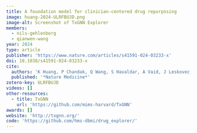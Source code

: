 ```yaml
---
title: A foundation model for clinician-centered drug repurposing
image: huang-2024-ULRFBUJD.png
image-alt: Screenshot of TxGNN Explorer
members:
  - nils-gehlenborg
  - qianwen-wang
year: 2024
type: article
publisher: 'https://www.nature.com/articles/s41591-024-03233-x'
doi: 10.1038/s41591-024-03233-x
cite:
  authors: 'K Huang, P Chandak, Q Wang, S Havaldar, A Vaid, J Leskovec, GN Nadkarni, BS Glicksberg, N Gehlenborg, M Zitnik'
  published: '*Nature Medicine*'
zotero-key: ULRFBUJD
videos: []
other-resources:
  - title: TxGNN
    url: 'https://github.com/mims-harvard/TxGNN'
awards: []
website: 'http://txgnn.org/'
code: 'https://github.com/hms-dbmi/drug_explorer/'
---
```


